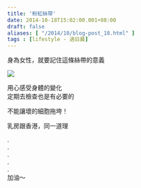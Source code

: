 ```yaml
---
title: '粉紅絲帶'
date: 2014-10-18T15:02:00.001+08:00
draft: false
aliases: [ "/2014/10/blog-post_18.html" ]
tags : [lifestyle - 過日晨]
---
```


身為女性，就要記住這條絲帶的意義  

![](/images/pinkribbon.jpg)

用心感受身體的變化  
定期去檢查也是有必要的  
  
不能讓壞的細胞拖垮！  
  
乳房跟香港，同一道理  
  
.  
.  
.  
.  
.  
加油～
